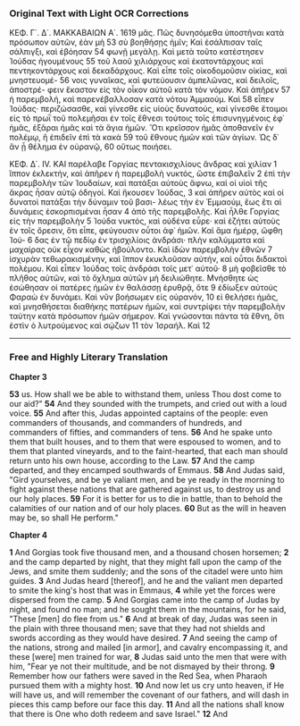 ### Original Text with Light OCR Corrections

ΚΕΦ. Γ΄. Δ΄. ΜΑΚΚΑΒΑΙΩΝ Α΄. 1619
μᾶς. Πῶς δυνησόμεθα ὑποστῆναι κατὰ πρόσωπον αὐτῶν, ἐὰν μὴ 53
σὺ βοηθήσῃς ἡμῖν; Καὶ ἐσάλπισαν ταῖς σάλπιγξι, καὶ ἐβόησαν 54
φωνῇ μεγάλῃ. Καὶ μετὰ τοῦτο κατέστησεν Ἰούδας ἡγουμένους 55
τοῦ λαοῦ χιλιάρχους καὶ ἑκατοντάρχους καὶ πεντηκοντάρχους καὶ
δεκαδάρχους. Καὶ εἶπε τοῖς οἰκοδομοῦσιν οἰκίας, καὶ μνηστευομέ- 56
νοις γυναῖκας, καὶ φυτεύουσιν ἀμπελῶνας, καὶ δειλοῖς, ἀποστρέ-
φειν ἕκαστον εἰς τὸν οἶκον αὑτοῦ κατὰ τὸν νόμον. Καὶ ἀπῆρεν 57
ἡ παρεμβολή, καὶ παρενέβαλλοσαν κατὰ νότου Ἀμμαούμ. Καὶ 58
εἶπεν Ἰούδας· περιζώσασθε, καὶ γίνεσθε εἰς υἱοὺς δυνατούς, καὶ
γίνεσθε ἕτοιμοι εἰς τὸ πρωῒ τοῦ πολεμῆσαι ἐν τοῖς ἔθνεσι τούτοις
τοῖς ἐπισυνηγμένοις ἐφ᾿ ἡμᾶς, ἐξᾶραι ἡμᾶς καὶ τὰ ἅγια ἡμῶν.
Ὅτι κρεῖσσον ἡμᾶς ἀποθανεῖν ἐν πολέμῳ, ἢ ἐπιδεῖν ἐπὶ τὰ κακὰ 59
τοῦ ἔθνους ἡμῶν καὶ τῶν ἁγίων. Ὡς δ᾿ ἂν ᾖ θέλημα ἐν οὐρανῷ, 60
οὕτως ποιήσει.

ΚΕΦ. Δ΄. IV.
ΚΑΙ παρέλαβε Γοργίας πεντακισχιλίους ἄνδρας καὶ χιλίαν 1
ἵππον ἐκλεκτήν, καὶ ἀπῆρεν ἡ παρεμβολὴ νυκτός, ὥστε ἐπιβαλεῖν 2
ἐπὶ τὴν παρεμβολὴν τῶν Ἰουδαίων, καὶ πατάξαι αὐτοὺς ἄφνω,
καὶ οἱ υἱοὶ τῆς ἄκρας ἦσαν αὐτῷ ὁδηγοί. Καὶ ἤκουσεν Ἰούδας, 3
καὶ ἀπῆρεν αὐτὸς καὶ οἱ δυνατοὶ πατάξαι τὴν δύναμιν τοῦ βασι-
λέως τὴν ἐν Ἐμμαούμ, ἕως ἔτι αἱ δυνάμεις ἐσκορπισμέναι ἦσαν 4
ἀπὸ τῆς παρεμβολῆς. Καὶ ἦλθε Γοργίας εἰς τὴν παρεμβολὴν 5
Ἰούδα νυκτός, καὶ οὐδένα εὗρε· καὶ ἐζήτει αὐτοὺς ἐν τοῖς ὄρεσιν,
ὅτι εἶπε, φεύγουσιν οὗτοι ἀφ᾿ ἡμῶν. Καὶ ἅμα ἡμέρᾳ, ὤφθη Ἰού- 6
δας ἐν τῷ πεδίῳ ἐν τρισχιλίοις ἀνδράσι· πλὴν καλύμματα καὶ
μαχαίρας οὐκ εἶχον καθὼς ἠβούλοντο. Καὶ ἰδὼν παρεμβολὴν ἐθνῶν 7
ἰσχυρὰν τεθωρακισμένην, καὶ ἵππον ἐκυκλοῦσαν αὐτήν, καὶ οὗτοι
διδακτοὶ πολέμου. Καὶ εἶπεν Ἰούδας τοῖς ἀνδράσι τοῖς μετ᾿ αὑτοῦ· 8
μὴ φοβεῖσθε τὸ πλῆθος αὐτῶν, καὶ τὸ ὄχλημα αὐτῶν μὴ δειλιώθητε.
Μνήσθητε ὡς ἐσώθησαν οἱ πατέρες ἡμῶν ἐν θαλάσσῃ ἐρυθρᾷ, ὅτε 9
ἐδίωξεν αὐτοὺς Φαραὼ ἐν δυνάμει. Καὶ νῦν βοήσωμεν εἰς οὐρανόν, 10
εἰ θελήσει ἡμᾶς, καὶ μνησθήσεται διαθήκης πατέρων ἡμῶν, καὶ
συντρίψει τὴν παρεμβολὴν ταύτην κατὰ πρόσωπον ἡμῶν σήμερον.
Καὶ γνώσονται πάντα τὰ ἔθνη, ὅτι ἐστὶν ὁ λυτρούμενος καὶ σῴζων 11
τὸν Ἰσραήλ. Καὶ 12

***

### Free and Highly Literary Translation

**Chapter 3**

**53** us. How shall we be able to withstand them, unless Thou dost come to our aid?"
**54** And they sounded with the trumpets, and cried out with a loud voice.
**55** And after this, Judas appointed captains of the people: even commanders of thousands, and commanders of hundreds, and commanders of fifties, and commanders of tens.
**56** And he spake unto them that built houses, and to them that were espoused to women, and to them that planted vineyards, and to the faint-hearted, that each man should return unto his own house, according to the Law.
**57** And the camp departed, and they encamped southwards of Emmaus.
**58** And Judas said, "Gird yourselves, and be ye valiant men, and be ye ready in the morning to fight against these nations that are gathered against us, to destroy us and our holy places.
**59** For it is better for us to die in battle, than to behold the calamities of our nation and of our holy places.
**60** But as the will in heaven may be, so shall He perform."

**Chapter 4**

**1** And Gorgias took five thousand men, and a thousand chosen horsemen;
**2** and the camp departed by night, that they might fall upon the camp of the Jews, and smite them suddenly; and the sons of the citadel were unto him guides.
**3** And Judas heard [thereof], and he and the valiant men departed to smite the king's host that was in Emmaus,
**4** while yet the forces were dispersed from the camp.
**5** And Gorgias came into the camp of Judas by night, and found no man; and he sought them in the mountains, for he said, "These [men] do flee from us."
**6** And at break of day, Judas was seen in the plain with three thousand men; save that they had not shields and swords according as they would have desired.
**7** And seeing the camp of the nations, strong and mailed [in armor], and cavalry encompassing it, and these [were] men trained for war,
**8** Judas said unto the men that were with him, "Fear ye not their multitude, and be not dismayed by their throng.
**9** Remember how our fathers were saved in the Red Sea, when Pharaoh pursued them with a mighty host.
**10** And now let us cry unto heaven, if He will have us, and will remember the covenant of our fathers, and will dash in pieces this camp before our face this day.
**11** And all the nations shall know that there is One who doth redeem and save Israel."
**12** And